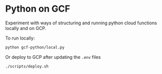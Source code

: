 # Python on GCF

Experiment with ways of structuring and running python cloud functions locally and on GCP.

To run locally:

```sh
python gcf-python/local.py
```

Or deploy to GCP after updating the `.env` files

```sh
./scripts/deploy.sh
```
